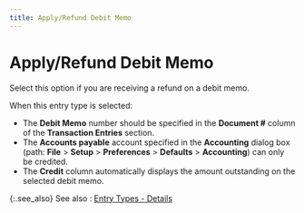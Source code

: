 ```yaml
---
title: Apply/Refund Debit Memo
---
```


# Apply/Refund Debit Memo


Select this option if you are receiving a refund on a debit memo.


When this entry type is selected:

- The **Debit Memo** number should be specified in the **Document #** column of the **Transaction Entries** section.
- The **Accounts payable** account specified in the **Accounting** dialog box (path: **File** > **Setup** > **Preferences** > **Defaults** > **Accounting**) can only be credited.
- The **Credit** column automatically displays the amount outstanding on the selected debit memo.



{:.see_also}
See also
: [Entry Types - Details]({{site.acc_baseurl}}/vendor-payments-and-refunds/payment-jrnl-dtls/transaction-entries/entry_types_details.html)
